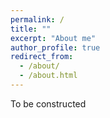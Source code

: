 ```yaml
---
permalink: /
title: ""
excerpt: "About me"
author_profile: true
redirect_from: 
  - /about/
  - /about.html
---
```


To be constructed